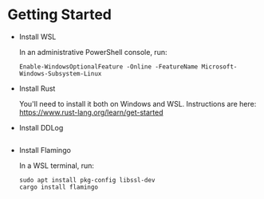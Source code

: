 # Getting Started
- Install WSL

    In an administrative PowerShell console, run:
    ```
    Enable-WindowsOptionalFeature -Online -FeatureName Microsoft-Windows-Subsystem-Linux 
    ```
- Install Rust

    You'll need to install it both on Windows and WSL. Instructions are here: https://www.rust-lang.org/learn/get-started
- Install DDLog
    ```
    
    ```
- Install Flamingo

    In a WSL terminal, run:
    ```
    sudo apt install pkg-config libssl-dev
    cargo install flamingo
    ```

